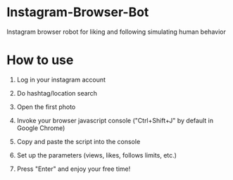 # Instagram-Browser-Bot
Instagram browser robot for liking and following simulating human behavior

# How to use
1) Log in your instagram account

2) Do hashtag/location search

3) Open the first photo

4) Invoke your browser javascript console ("Ctrl+Shift+J" by default in Google Chrome)

5) Copy and paste the script into the console

6) Set up the parameters (views, likes, follows limits, etc.)

7) Press "Enter" and enjoy your free time!
